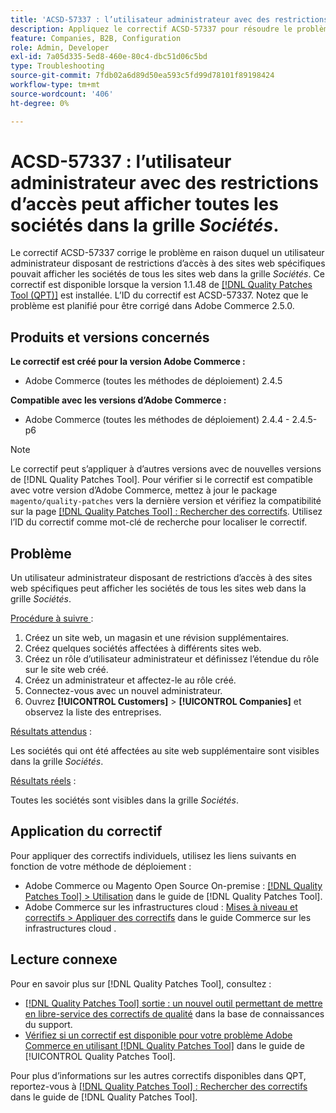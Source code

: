 ```yaml
---
title: 'ACSD-57337 : l’utilisateur administrateur avec des restrictions d’accès peut afficher toutes les sociétés dans la grille *Sociétés*'
description: Appliquez le correctif ACSD-57337 pour résoudre le problème d’Adobe Commerce en raison duquel un utilisateur administrateur disposant de restrictions d’accès à des sites web spécifiques pouvait afficher les sociétés de tous les sites web dans la grille *Sociétés*.
feature: Companies, B2B, Configuration
role: Admin, Developer
exl-id: 7a05d335-5ed8-460e-80c4-dbc51d06c5bd
type: Troubleshooting
source-git-commit: 7fdb02a6d89d50ea593c5fd99d78101f89198424
workflow-type: tm+mt
source-wordcount: '406'
ht-degree: 0%

---
```


# ACSD-57337 : l’utilisateur administrateur avec des restrictions d’accès peut afficher toutes les sociétés dans la grille *Sociétés*.

Le correctif ACSD-57337 corrige le problème en raison duquel un utilisateur administrateur disposant de restrictions d’accès à des sites web spécifiques pouvait afficher les sociétés de tous les sites web dans la grille *Sociétés*. Ce correctif est disponible lorsque la version 1.1.48 de [[!DNL Quality Patches Tool (QPT)]](https://experienceleague.adobe.com/en/docs/commerce-operations/tools/quality-patches-tool/quality-patches-tool-to-self-serve-quality-patches) est installée. L’ID du correctif est ACSD-57337. Notez que le problème est planifié pour être corrigé dans Adobe Commerce 2.5.0.

## Produits et versions concernés

**Le correctif est créé pour la version Adobe Commerce :**

* Adobe Commerce (toutes les méthodes de déploiement) 2.4.5

**Compatible avec les versions d’Adobe Commerce :**

* Adobe Commerce (toutes les méthodes de déploiement) 2.4.4 - 2.4.5-p6

>[!NOTE]
>
>Le correctif peut s’appliquer à d’autres versions avec de nouvelles versions de [!DNL Quality Patches Tool]. Pour vérifier si le correctif est compatible avec votre version d’Adobe Commerce, mettez à jour le package `magento/quality-patches` vers la dernière version et vérifiez la compatibilité sur la page [[!DNL Quality Patches Tool] : Rechercher des correctifs](https://experienceleague.adobe.com/tools/commerce-quality-patches/index.html). Utilisez l’ID du correctif comme mot-clé de recherche pour localiser le correctif.

## Problème

Un utilisateur administrateur disposant de restrictions d’accès à des sites web spécifiques peut afficher les sociétés de tous les sites web dans la grille *Sociétés*.

<u>Procédure à suivre </u> :

1. Créez un site web, un magasin et une révision supplémentaires.
1. Créez quelques sociétés affectées à différents sites web.
1. Créez un rôle d’utilisateur administrateur et définissez l’étendue du rôle sur le site web créé.
1. Créez un administrateur et affectez-le au rôle créé.
1. Connectez-vous avec un nouvel administrateur.
1. Ouvrez **[!UICONTROL Customers]** > **[!UICONTROL Companies]** et observez la liste des entreprises.

<u>Résultats attendus</u> :

Les sociétés qui ont été affectées au site web supplémentaire sont visibles dans la grille *Sociétés*.

<u>Résultats réels</u> :

Toutes les sociétés sont visibles dans la grille *Sociétés*.

## Application du correctif

Pour appliquer des correctifs individuels, utilisez les liens suivants en fonction de votre méthode de déploiement :

* Adobe Commerce ou Magento Open Source On-premise : [[!DNL Quality Patches Tool] > Utilisation](/help/tools/quality-patches-tool/usage.md) dans le guide de [!DNL Quality Patches Tool].
* Adobe Commerce sur les infrastructures cloud : [Mises à niveau et correctifs > Appliquer des correctifs](https://experienceleague.adobe.com/docs/commerce-cloud-service/user-guide/develop/upgrade/apply-patches.html) dans le guide Commerce sur les infrastructures cloud .

## Lecture connexe

Pour en savoir plus sur [!DNL Quality Patches Tool], consultez :

* [[!DNL Quality Patches Tool] sortie : un nouvel outil permettant de mettre en libre-service des correctifs de qualité](https://experienceleague.adobe.com/en/docs/commerce-operations/tools/quality-patches-tool/quality-patches-tool-to-self-serve-quality-patches) dans la base de connaissances du support.
* [Vérifiez si un correctif est disponible pour votre problème Adobe Commerce en utilisant [!DNL Quality Patches Tool]](/help/tools/quality-patches-tool/patches-available-in-qpt/check-patch-for-magento-issue-with-magento-quality-patches.md) dans le guide de [!UICONTROL Quality Patches Tool].


Pour plus d’informations sur les autres correctifs disponibles dans QPT, reportez-vous à [[!DNL Quality Patches Tool] : Rechercher des correctifs](https://experienceleague.adobe.com/tools/commerce-quality-patches/index.html) dans le guide de [!DNL Quality Patches Tool].
